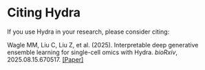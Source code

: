 # Citing Hydra

If you use Hydra in your research, please consider citing:

Wagle MM, Liu C, Liu Z, et al. (2025). Interpretable deep generative ensemble learning for single-cell omics with Hydra. *bioRxiv*, 2025.08.15.670517. [[Paper]](https://doi.org/10.1101/2025.08.15.670517)
